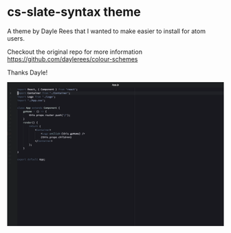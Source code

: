 # cs-slate-syntax theme

A theme by Dayle Rees that I wanted to make easier to install for atom users.

Checkout the original repo for more information https://github.com/daylerees/colour-schemes

Thanks Dayle!

![A screenshot of your theme](https://raw.githubusercontent.com/brukh/cs-slate-syntax/master/screenshot.png)
